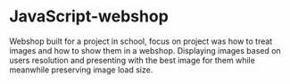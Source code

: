 # JavaScript-webshop
Webshop built for a project in school, focus on project was how to treat images and how to show them in a webshop.
Displaying images based on users resolution and presenting with the best image for them while meanwhile preserving image load size.

